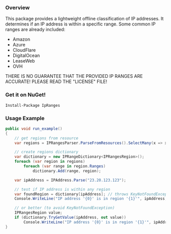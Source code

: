 ### Overview

This package provides a lightweight offline classification of IP addresses. 
It determines if an IP address is within a specific range. Some common IP 
ranges are already included:

- Amazon
- Azure
- CloudFlare
- DigitalOcean
- LeaseWeb
- OVH

THERE IS NO GUARANTEE THAT THE PROVIDED IP RANGES ARE ACCURATE!
PLEASE READ THE "LICENSE" FILE!

### Get it on NuGet!

    Install-Package IpRanges
	
### Usage Example

```c#
public void run_example()
{
	// get regions from resource
	var regions = IPRangesParser.ParseFromResources().SelectMany(x => x.Regions);

	// create regions dictionary
	var dictionary = new IPRangeDictionary<IPRangesRegion>();
	foreach (var region in regions)
		foreach (var range in region.Ranges)
			dictionary.Add(range, region);

	var ipAddress = IPAddress.Parse("23.20.123.123");

	// test if IP address is within any region
	var foundRegion = dictionary[ipAddress]; // throws KeyNotFoundException if not found
	Console.WriteLine("IP address '{0}' is in region '{1}'", ipAddress, foundRegion);

	// or better (to avoid KeyNotFoundException)
	IPRangesRegion value;
	if (dictionary.TryGetValue(ipAddress, out value))
		Console.WriteLine("IP address '{0}' is in region '{1}'", ipAddress, foundRegion);
}
```